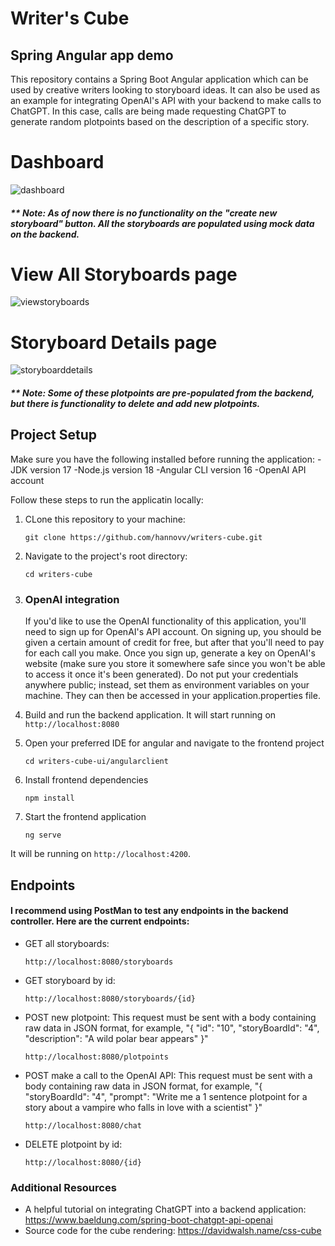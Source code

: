 # Writer's Cube
## Spring Angular app demo

This repository contains a Spring Boot Angular application which can be used by creative writers looking to storyboard ideas. It can also be used as an example for integrating OpenAI's API with your backend to make calls to ChatGPT. In this case, calls are being made requesting ChatGPT to generate random plotpoints based on the description of a specific story.

# Dashboard 
![dashboard](https://github.com/hannovv/writers-cube/assets/140002985/bfc3166c-b384-4dc9-93a4-9ffdb0e3bfea)
##### ** Note: As of now there is no functionality on the "create new storyboard" button. All the storyboards are populated using mock data on the backend.

# View All Storyboards page

![viewstoryboards](https://github.com/hannovv/writers-cube/assets/140002985/df41787d-be83-4f5e-b0bf-8dfcf161cad2)

# Storyboard Details page

![storyboarddetails](https://github.com/hannovv/writers-cube/assets/140002985/6c5108f6-5fca-46f1-bcf1-e4c2653e878c)

##### ** Note: Some of these plotpoints are pre-populated from the backend, but there is functionality to delete and add new plotpoints.

## Project Setup
Make sure you have the following installed before running the application:
-JDK version 17 
-Node.js version 18
-Angular CLI version 16
-OpenAI API account

Follow these steps to run the applicatin locally:
1. CLone this repository to your machine:
   ```
   git clone https://github.com/hannovv/writers-cube.git
   ```
2. Navigate to the project's root directory:
   ```
   cd writers-cube
   ```
3. ### OpenAI integration
   If you'd like to use the OpenAI functionality of this application, you'll need to sign up for OpenAI's API account. On signing up, you should be given a certain amount of credit for free, but after that you'll need to pay for each call you make. Once you sign up, generate a key on OpenAI's website (make sure you store it somewhere safe since you won't be able to access it once it's been generated). Do not put your credentials anywhere public; instead, set them as environment variables on your machine. They can then be accessed in your application.properties file.

4. Build and run the backend application. It will start running on `http://localhost:8080`

5. Open your preferred IDE for angular and navigate to the frontend project
   ```
   cd writers-cube-ui/angularclient
   ```
6. Install frontend dependencies
   ```
   npm install
   ```
7. Start the frontend application
   ```
   ng serve
   ```
  It will be running on `http://localhost:4200`.

## Endpoints 
#### I recommend using PostMan to test any endpoints in the backend controller. Here are the current endpoints:
- GET all storyboards:
  ```
  http://localhost:8080/storyboards
  ```
- GET storyboard by id:
  ```
  http://localhost:8080/storyboards/{id}
  ```
- POST new plotpoint:
  This request must be sent with a body containing raw data in JSON format, for example,
  "{
    "id": "10",
    "storyBoardId": "4",
    "description": "A wild polar bear appears"
}"
  ```
  http://localhost:8080/plotpoints
  ```
- POST make a call to the OpenAI API:  This request must be sent with a body containing raw data in JSON format, for example,
  "{
    "storyBoardId": "4",
    "prompt": "Write me a 1 sentence plotpoint for a story about a vampire who falls in love with a scientist"
}"
  ```
  http://localhost:8080/chat
  ```
- DELETE plotpoint by id:
  ```
  http://localhost:8080/{id}
  ```
### Additional Resources
  - A helpful tutorial on integrating ChatGPT into a backend application: https://www.baeldung.com/spring-boot-chatgpt-api-openai
  - Source code for the cube rendering: https://davidwalsh.name/css-cube



